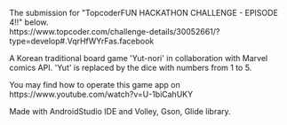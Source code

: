 <p>The submission for "TopcoderFUN HACKATHON CHALLENGE - EPISODE 4!!" below.<br>
https://www.topcoder.com/challenge-details/30052661/?type=develop#.VqrHfWYrFas.facebook</p>

<p>A Korean traditional board game 'Yut-nori' in collaboration with Marvel comics API.
'Yut' is replaced by the dice with numbers from 1 to 5.</p>

<p>You may find how to operate this game app on <br>
https://www.youtube.com/watch?v=U-1biCahUKY</p>

<p>Made with AndroidStudio IDE and Volley, Gson, Glide library.</p>
